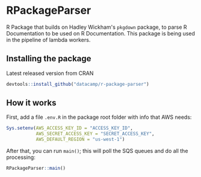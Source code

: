 # RPackageParser

R Package that builds on Hadley Wickham's `pkgdown` package, to parse R Documentation to be used on R Documentation. This package is being used in the pipeline of lambda workers.

## Installing the package

Latest released version from CRAN

```R
devtools::install_github("datacamp/r-package-parser")
```

## How it works

First, add a file `.env.R` in the package root folder with info that AWS needs:

```R
Sys.setenv(AWS_ACCESS_KEY_ID = "ACCESS_KEY_ID",
           AWS_SECRET_ACCESS_KEY = "SECRET_ACCESS_KEY",
           AWS_DEFAULT_REGION = "us-west-1")

```

After that, you can run `main()`; this will poll the SQS queues and do all the processing:

```R
RPackageParser::main()